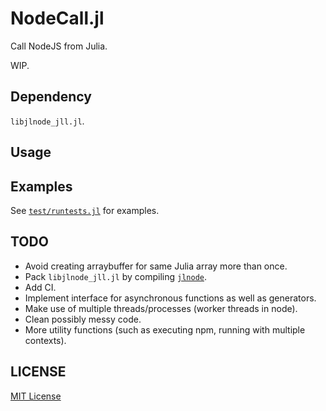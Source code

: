 # NodeCall.jl

Call NodeJS from Julia.

WIP.

## Dependency

`libjlnode_jll.jl`.

## Usage

## Examples
See [`test/runtests.jl`](./test/runtests.jl) for examples.

## TODO

- Avoid creating arraybuffer for same Julia array more than once.
- Pack `libjlnode_jll.jl` by compiling [`jlnode`](https://github.com/sunoru/jlnode).
- Add CI.
- Implement interface for asynchronous functions as well as generators.
- Make use of multiple threads/processes (worker threads in node).
- Clean possibly messy code.
- More utility functions (such as executing npm, running with multiple contexts).

## LICENSE

[MIT License](./LICENSE.md)
